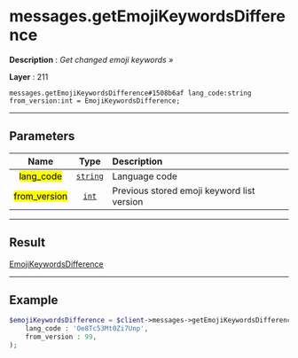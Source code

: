 # messages.getEmojiKeywordsDifference

**Description** : *Get changed emoji keywords »*

**Layer** : 211

```tl
messages.getEmojiKeywordsDifference#1508b6af lang_code:string from_version:int = EmojiKeywordsDifference;
```

---

## Parameters

| Name | Type | Description |
| :---: | :---: | :--- |
| <mark>lang_code</mark> | [`string`](type/string) | Language code |
| <mark>from_version</mark> | [`int`](type/int) | Previous stored emoji keyword list version |

---

## Result

[EmojiKeywordsDifference](type/EmojiKeywordsDifference)

---

## Example

```php
$emojiKeywordsDifference = $client->messages->getEmojiKeywordsDifference(
	lang_code : 'Oe8Tc53Mt0Zi7Unp',
	from_version : 99,
);
```